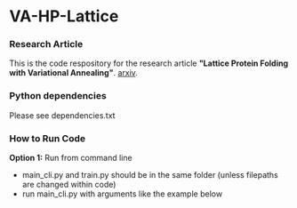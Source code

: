 # VA-HP-Lattice

### Research Article
This is the code respository for the research article **"Lattice Protein Folding with Variational Annealing"**. [arxiv](https://arxiv.org/abs/2502.20632).

### Python dependencies
Please see dependencies.txt

### How to Run Code
**Option 1:** Run from command line
- main_cli.py and train.py should be in the same folder (unless filepaths are changed within code)
- run main_cli.py with arguments like the example below

